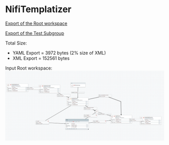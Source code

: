 # NifiTemplatizer

[Export of the Root workspace](https://github.com/profour/NifiTemplatizer/blob/master/examples/simple/root.yaml)

[Export of the Test Subgroup](https://github.com/profour/NifiTemplatizer/blob/master/examples/simple/bbfb5e15-016c-1000-24e9-c7827e34b838.yaml)

Total Size: 
- YAML Export = 3972 bytes (2% size of XML)
- XML  Export = 152561 bytes

Input Root workspace:
![](examples/simple/root.png)
